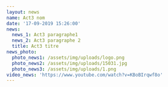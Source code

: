 ```yaml
---
layout: news
name: Act3 nom
date: '17-09-2019 15:26:00'
news:
  news_1: Act3 paragraphe1
  news_2: Act3 paragraphe 2
  title: Act3 titre
news_photo:
  photo_news1: /assets/img/uploads/logo.png
  photo_news2: /assets/img/uploads/15031.jpg
  photo_news3: /assets/img/uploads/1.png
video_news: 'https://www.youtube.com/watch?v=KBoBIrqwf8o'
---
```


